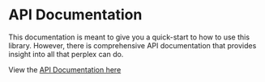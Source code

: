# API Documentation

This documentation is meant to give you a quick-start to how to use this library.  However, there is comprehensive API documentation that provides insight into all that perplex can do.

View the [API Documentation here](api/index.html)
